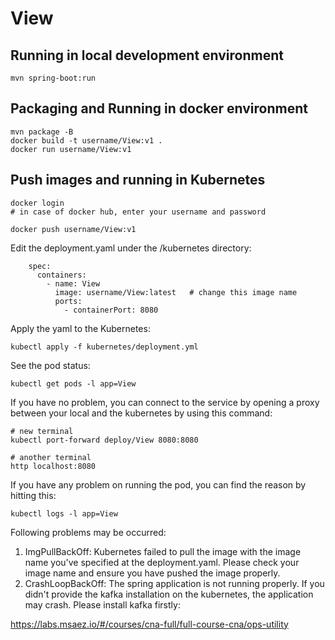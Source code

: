 # View

## Running in local development environment

```
mvn spring-boot:run
```

## Packaging and Running in docker environment

```
mvn package -B
docker build -t username/View:v1 .
docker run username/View:v1
```

## Push images and running in Kubernetes

```
docker login 
# in case of docker hub, enter your username and password

docker push username/View:v1
```

Edit the deployment.yaml under the /kubernetes directory:
```
    spec:
      containers:
        - name: View
          image: username/View:latest   # change this image name
          ports:
            - containerPort: 8080

```

Apply the yaml to the Kubernetes:
```
kubectl apply -f kubernetes/deployment.yml
```

See the pod status:
```
kubectl get pods -l app=View
```

If you have no problem, you can connect to the service by opening a proxy between your local and the kubernetes by using this command:
```
# new terminal
kubectl port-forward deploy/View 8080:8080

# another terminal
http localhost:8080
```

If you have any problem on running the pod, you can find the reason by hitting this:
```
kubectl logs -l app=View
```

Following problems may be occurred:

1. ImgPullBackOff:  Kubernetes failed to pull the image with the image name you've specified at the deployment.yaml. Please check your image name and ensure you have pushed the image properly.
1. CrashLoopBackOff: The spring application is not running properly. If you didn't provide the kafka installation on the kubernetes, the application may crash. Please install kafka firstly:

https://labs.msaez.io/#/courses/cna-full/full-course-cna/ops-utility

